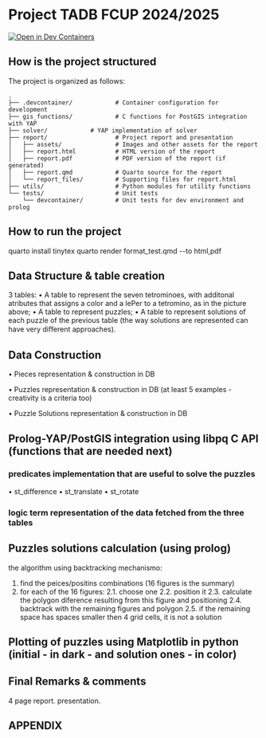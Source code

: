 # Project TADB FCUP 2024/2025


[![Open in Dev Containers](https://img.shields.io/static/v1?label=Dev%20Containers&message=Open&color=blue&logo=visualstudiocode)](https://vscode.dev/redirect?url=vscode://ms-vscode-remote.remote-containers/cloneInVolume?url=https://github.com/pmags/project_tadb_fcup_20242025)


## How is the project structured

The project is organized as follows:

```
.
├── .devcontainer/            # Container configuration for development
├── gis_functions/            # C functions for PostGIS integration with YAP
├── solver/            # YAP implementation of solver
├── report/                   # Project report and presentation
│   ├── assets/               # Images and other assets for the report
│   ├── report.html           # HTML version of the report
│   ├── report.pdf            # PDF version of the report (if generated)
│   ├── report.qmd            # Quarto source for the report
│   └── report_files/         # Supporting files for report.html
├── utils/                    # Python modules for utility functions
└── tests/                    # Unit tests
    └── devcontainer/         # Unit tests for dev environment and prolog

```

## How to run the project

quarto install tinytex
quarto render format_test.qmd --to html,pdf

## Data Structure & table creation 
3 tables:
• A table to represent the seven tetrominoes, with additonal atributes that assigns a color and a lePer to a tetromino, as in the picture above;
• A table to represent puzzles;
• A table to represent solutions of each puzzle of the previous table (the way solutions are represented can have very diﬀerent approaches).

## Data Construction

• Pieces representation & construction in DB

• Puzzles representation  & construction in DB (at least 5 examples - creativity is a criteria too)

• Puzzle Solutions representation  & construction in DB


## Prolog-YAP/PostGIS integration using libpq C API (functions that are needed next)

### predicates implementation that are useful to solve the puzzles
• st_diﬀerence
• st_translate
• st_rotate

### logic term representation of the data fetched from the three tables


## Puzzles solutions calculation (using prolog)
the algorithm using backtracking mechanismo:
1. find the peices/positins combinations (16 figures is the summary)
2. for each of the 16 figures:
   2.1. choose one
   2.2. position it
   2.3. calculate the polygon diference resulting from this figure and positioning
   2.4. backtrack with the remaining figures and polygon
   2.5. if the remaining space has spaces smaller then 4 grid cells, it is not a solution


## Plotting of puzzles using Matplotlib in python (initial - in dark - and solution ones - in color)


## Final Remarks & comments
4 page report.
presentation.

## APPENDIX

